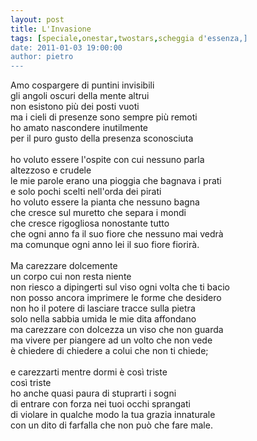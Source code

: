 ```yaml
---
layout: post
title: L'Invasione
tags: [speciale,onestar,twostars,scheggia d'essenza,]
date: 2011-01-03 19:00:00
author: pietro
---
```

<p style="margin-bottom: 0cm"></p><span><span>Amo cospargere di puntini invisibili </span></span><br/><span><span>gli angoli oscuri della mente altrui </span></span><br/><span><span>non esistono più dei posti vuoti </span></span><br/><span><span>ma i cieli di presenze sono sempre più remoti </span></span><br/><span><span>ho amato nascondere inutilmente </span></span><br/><span><span>per il puro gusto della presenza sconosciuta </span></span><br/><span><span><br/> ho voluto essere l'ospite con cui nessuno parla </span></span><br/><span><span>altezzoso e crudele </span></span><br/><span><span>le mie parole erano una pioggia che bagnava i prati </span></span><br/><span><span>e solo pochi scelti nell'orda dei pirati </span></span><br/><span><span>ho voluto essere la pianta che nessuno bagna </span></span><br/><span><span>che cresce sul muretto che separa i mondi </span></span><br/><span><span>che cresce rigogliosa nonostante tutto </span></span><br/><span><span>che ogni anno fa il suo fiore che nessuno mai vedrà</span></span><br/><span><span> ma comunque ogni anno lei il suo fiore fiorirà. </span></span><br/><span><span><br/> Ma carezzare dolcemente </span></span><br/><span><span>un corpo cui non resta niente </span></span><br/><span><span>non riesco a dipingerti sul viso ogni volta che ti bacio </span></span><br/><span><span>non posso ancora imprimere le forme che desidero </span></span><br/><span><span>non ho il potere di lasciare tracce sulla pietra </span></span><br/><span><span>solo nella sabbia umida le mie dita affondano </span></span><br/><span><span>ma carezzare con dolcezza un viso che non guarda </span></span><br/><span><span>ma vivere per piangere ad un volto che non vede </span></span><br/><span><span>è chiedere di chiedere a colui che non ti chiede; </span></span><br/><span><span><br/> e carezzarti mentre dormi </span></span>è così triste <br/><span><span>c</span></span>osì triste<br/>ho anche quasi paura di stuprarti i sogni <br/>di entrare con forza nei tuoi occhi sprangati <br/>di violare in qualche modo la tua grazia innaturale <br/>con un dito di farfalla che non può che fare male.<br/><p style="margin-bottom: 0cm"><br/></p> <br/>
